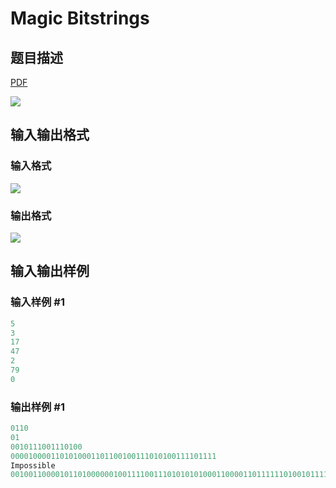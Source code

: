 # Magic Bitstrings

## 题目描述

[problemUrl]: https://uva.onlinejudge.org/index.php?option=com_onlinejudge&Itemid=8&category=20&page=show_problem&problem=1807

[PDF](https://uva.onlinejudge.org/external/108/p10866.pdf)

![](https://cdn.luogu.com.cn/upload/vjudge_pic/UVA10866/45344e0bee4b7a00c159ab1ff41572371d4c9513.png)

## 输入输出格式

### 输入格式

![](https://cdn.luogu.com.cn/upload/vjudge_pic/UVA10866/d6b46819eed559dadc9e0e161b536ab7ac8219ee.png)

### 输出格式

![](https://cdn.luogu.com.cn/upload/vjudge_pic/UVA10866/d493a745e10bdd0f1c11f5fe235faf01073415b4.png)

## 输入输出样例

### 输入样例 #1

```cpp
5
3
17
47
2
79
0
```


### 输出样例 #1

```cpp
0110
01
0010111001110100
0000100001101010001101100100111010100111101111
Impossible
001001100001011010000001001111001110101010100011000011011111101001011110011011
```


